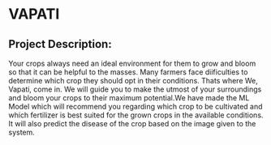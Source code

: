 # VAPATI
## Project Description:
Your crops always need an ideal environment for them to grow and bloom so that it can be helpful to the masses. Many farmers face diificulties to determine which crop they should opt in their conditions. Thats where We, Vapati, come in. We will guide you to make the utmost of your surroundings and bloom your crops to their maximum potential.We have made the ML Model which will recommend you regarding which crop to be cultivated and which fertilizer is best suited for the grown crops in the available conditions. It will also predict the disease of the crop based on the image given to the system.

